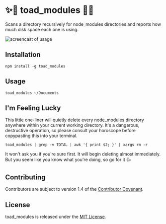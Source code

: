 ✨🍄 toad_modules 🍄✨
=======================

Scans a directory recursively for node_modules directories and reports how much
disk space each one is using.

![screencast of usage](https://codeberg.org/henrycatalinismith/toad_modules/raw/branch/main/demo.gif)

Installation
------------

```
npm install -g toad_modules
```

Usage
-----

```
toad_modules ~/Documents
```

I'm Feeling Lucky
-----------------

This little one-liner will quietly delete every node_modules directory anywhere
within your current working directory. It's a dangerous, destructive operation,
so please consult your horoscope before copypasting this into your terminal.

```
toad_modules | grep -v TOTAL | awk '{ print $2; }' | xargs rm -r
```

It won't ask you if you're sure first. It will begin deleting almost immediately.
But you seem like you know what you're doing, so go for it 👍

Contributing
------------

Contributors are subject to version 1.4 of the [Contributor Covenant].

License
-------

toad_modules is released under the [MIT License].

[Contributor Covenant]: https://www.contributor-covenant.org/version/1/4/code-of-conduct.html
[MIT License]: http://www.opensource.org/licenses/MIT
